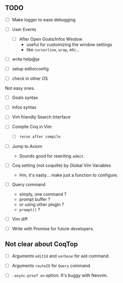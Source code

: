 
## TODO

- [ ] Make logger to ease debugging

- [ ] User Events
  - [ ] After Open Goals/Infos Window
    - useful for customizing the window settings
    - like `cursorline`, `wrap`, etc...

- [ ] write help@ja
- [ ] setup editorconfig
- [ ] check in other OS

Not easy ones.

- [ ] Goals syntax
- [ ] Infos syntax

- [ ] Vim friendly Search Interface
- [ ] Compile Coq in Vim
  - [ ] `rerun after compile`
- [ ] Jump to Axiom
  - Sounds good for rewriting `admit.`
- [ ] Coq setting (not coquille) by Global Vim Variables
  - Hm, it's nasty... make just a function to configure.
- [ ] Query command
  - simply, one command ?
  - prompt buffer ?
  - or using other plugin ?
  - `prompt()` ?
- [ ] Vim diff

- [ ] Write with Promise for future developers.


## Not clear about CoqTop

- [ ] Arguments `editId` and `verbose` for `Add` command.
- [ ] Arguments `routeID` for `Query` command.
- [ ] `-async-proof on` option. It's buggy with Neovim.

